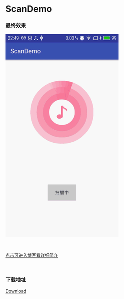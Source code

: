 # ScanDemo

### 最终效果
![](https://github.com/lijunyandev/ScanDemo/blob/master/scan_demo.gif)
 
 </br>

[点击可进入博客看详细简介](http://blog.csdn.net/jackli_git/article/details/60888844)

 </br>

### 下载地址
[Download](https://github.com/lijunyandev/ScanDemo)
